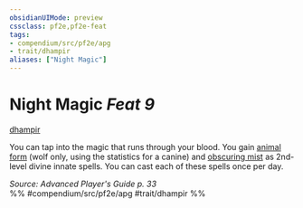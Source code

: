 ```yaml
---
obsidianUIMode: preview
cssclass: pf2e,pf2e-feat
tags:
- compendium/src/pf2e/apg
- trait/dhampir
aliases: ["Night Magic"]
---
```

# Night Magic  *Feat 9*  
[dhampir](../../rules/traits/dhampir-b1.md)  


You can tap into the magic that runs through your blood. You gain [animal form](../spells/animal-form.md) (wolf only, using the statistics for a canine) and [obscuring mist](../spells/obscuring-mist.md) as 2nd-level divine innate spells. You can cast each of these spells once per day.

*Source: Advanced Player's Guide p. 33*  
%% #compendium/src/pf2e/apg #trait/dhampir %%